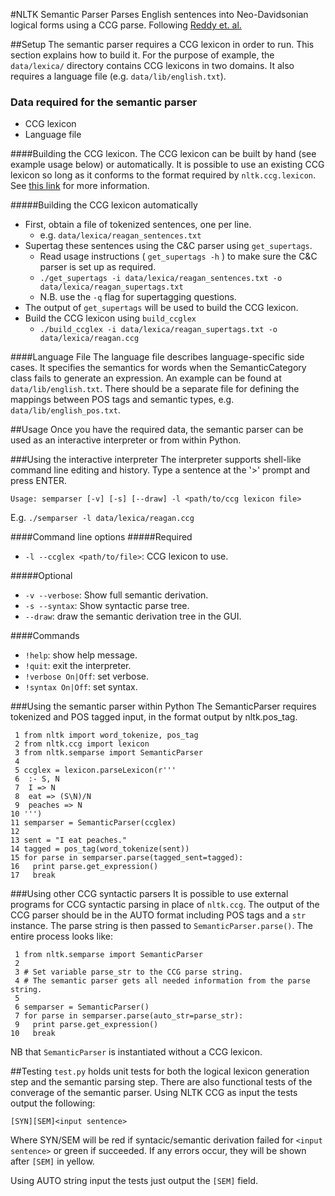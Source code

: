 #NLTK Semantic Parser
Parses English sentences into Neo-Davidsonian logical forms
using a CCG parse. Following [Reddy et. al.](http://www.sivareddy.in/papers/reddy2014semanticparsing.pdf)

##Setup
The semantic parser requires a CCG lexicon in order to run. 
This section explains how to build it. For the
purpose of example, the `data/lexica/` directory contains 
CCG lexicons in two domains. It also requires a language file
(e.g. `data/lib/english.txt`).

### Data required for the semantic parser
* CCG lexicon
* Language file

####Building the CCG lexicon.
The CCG lexicon can be built by hand (see example usage below) or automatically.
It is possible to use an existing CCG lexicon so long as it conforms to the format
required by `nltk.ccg.lexicon`. See [this link](http://www.nltk.org/howto/ccg.html) for more information.

#####Building the CCG lexicon automatically
* First, obtain a file of tokenized sentences, one per line.
  + e.g. `data/lexica/reagan_sentences.txt`
* Supertag these sentences using the C&C parser using `get_supertags`.
  + Read usage instructions ( `get_supertags -h` ) to make sure the C&C parser is set up as required.
  + `./get_supertags -i data/lexica/reagan_sentences.txt -o data/lexica/reagan_supertags.txt`
  + N.B. use the `-q` flag for supertagging questions.
* The output of `get_supertags` will be used to build the CCG lexicon.
* Build the CCG lexicon using `build_ccglex`
  + `./build_ccglex -i data/lexica/reagan_supertags.txt -o data/lexica/reagan.ccg`

####Language File
The language file describes language-specific side cases. It specifies the semantics for
words when the SemanticCategory class fails to generate an expression. An example can be found
at `data/lib/english.txt`. There should be a separate file for defining the mappings between
POS tags and semantic types, e.g. `data/lib/english_pos.txt`.

##Usage
Once you have the required data, the semantic parser can be used as an interactive
interpreter or from within Python.

###Using the interactive interpreter
The interpreter supports shell-like command line editing and history. Type a sentence
at the '>' prompt and press ENTER.

`Usage: semparser [-v] [-s] [--draw] -l <path/to/ccg lexicon file>`

E.g.  `./semparser -l data/lexica/reagan.ccg`

####Command line options
#####Required
* `-l --ccglex <path/to/file>`: CCG lexicon to use.

#####Optional
* `-v --verbose`: Show full semantic derivation.
* `-s --syntax`: Show syntactic parse tree.
* `--draw`: draw the semantic derivation tree in the GUI.

####Commands
* `!help`: show help message.
* `!quit`: exit the interpreter.
* `!verbose On|Off`: set verbose.
* `!syntax On|Off`: set syntax.


###Using the semantic parser within Python
The SemanticParser requires tokenized and POS tagged input, in the format
output by nltk.pos_tag.

     1 from nltk import word_tokenize, pos_tag
     2 from nltk.ccg import lexicon
     3 from nltk.semparse import SemanticParser
     4
     5 ccglex = lexicon.parseLexicon(r'''
     6  :- S, N
     7  I => N
     8  eat => (S\N)/N
     9	peaches => N
    10 ''')	
    11 semparser = SemanticParser(ccglex)
    12  
    13 sent = "I eat peaches."
    14 tagged = pos_tag(word_tokenize(sent))
    15 for parse in semparser.parse(tagged_sent=tagged):
    16   print parse.get_expression()
    17   break

###Using other CCG syntactic parsers
It is possible to use external programs for CCG syntactic parsing in place of
`nltk.ccg`. The output of the CCG parser should be in the AUTO format including POS tags
and a `str` instance. The parse string is then passed to `SemanticParser.parse()`.
The entire process looks like:

     1 from nltk.semparse import SemanticParser
     2
     3 # Set variable parse_str to the CCG parse string.
     4 # The semantic parser gets all needed information from the parse string.
     5 
     6 semparser = SemanticParser()
     7 for parse in semparser.parse(auto_str=parse_str):
     9   print parse.get_expression()
    10   break


NB that `SemanticParser` is instantiated without a CCG lexicon.

##Testing
`test.py` holds unit tests for both the logical lexicon generation step
and the semantic parsing step. There are also functional tests of the converage of 
the semantic parser. Using NLTK CCG as input the tests output the following:

`[SYN][SEM]<input sentence>`

Where SYN/SEM will be red if syntacic/semantic derivation failed for `<input sentence>`
or green if succeeded. If any errors occur, they will be shown after `[SEM]` in yellow.

Using AUTO string input the tests just output the `[SEM]` field.
